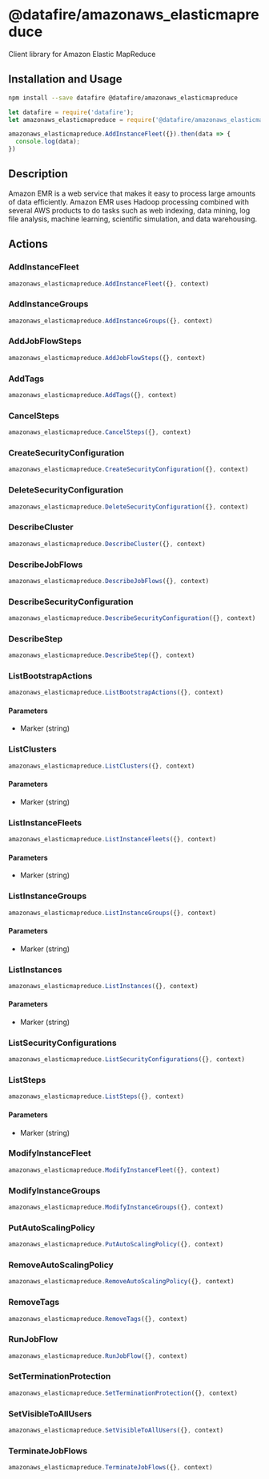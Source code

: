 # @datafire/amazonaws_elasticmapreduce

Client library for Amazon Elastic MapReduce

## Installation and Usage
```bash
npm install --save datafire @datafire/amazonaws_elasticmapreduce
```

```js
let datafire = require('datafire');
let amazonaws_elasticmapreduce = require('@datafire/amazonaws_elasticmapreduce').create();

amazonaws_elasticmapreduce.AddInstanceFleet({}).then(data => {
  console.log(data);
})
```

## Description
Amazon EMR is a web service that makes it easy to process large amounts of data efficiently. Amazon EMR uses Hadoop processing combined with several AWS products to do tasks such as web indexing, data mining, log file analysis, machine learning, scientific simulation, and data warehousing.

## Actions
### AddInstanceFleet



```js
amazonaws_elasticmapreduce.AddInstanceFleet({}, context)
```


### AddInstanceGroups



```js
amazonaws_elasticmapreduce.AddInstanceGroups({}, context)
```


### AddJobFlowSteps



```js
amazonaws_elasticmapreduce.AddJobFlowSteps({}, context)
```


### AddTags



```js
amazonaws_elasticmapreduce.AddTags({}, context)
```


### CancelSteps



```js
amazonaws_elasticmapreduce.CancelSteps({}, context)
```


### CreateSecurityConfiguration



```js
amazonaws_elasticmapreduce.CreateSecurityConfiguration({}, context)
```


### DeleteSecurityConfiguration



```js
amazonaws_elasticmapreduce.DeleteSecurityConfiguration({}, context)
```


### DescribeCluster



```js
amazonaws_elasticmapreduce.DescribeCluster({}, context)
```


### DescribeJobFlows



```js
amazonaws_elasticmapreduce.DescribeJobFlows({}, context)
```


### DescribeSecurityConfiguration



```js
amazonaws_elasticmapreduce.DescribeSecurityConfiguration({}, context)
```


### DescribeStep



```js
amazonaws_elasticmapreduce.DescribeStep({}, context)
```


### ListBootstrapActions



```js
amazonaws_elasticmapreduce.ListBootstrapActions({}, context)
```

#### Parameters
* Marker (string)

### ListClusters



```js
amazonaws_elasticmapreduce.ListClusters({}, context)
```

#### Parameters
* Marker (string)

### ListInstanceFleets



```js
amazonaws_elasticmapreduce.ListInstanceFleets({}, context)
```

#### Parameters
* Marker (string)

### ListInstanceGroups



```js
amazonaws_elasticmapreduce.ListInstanceGroups({}, context)
```

#### Parameters
* Marker (string)

### ListInstances



```js
amazonaws_elasticmapreduce.ListInstances({}, context)
```

#### Parameters
* Marker (string)

### ListSecurityConfigurations



```js
amazonaws_elasticmapreduce.ListSecurityConfigurations({}, context)
```


### ListSteps



```js
amazonaws_elasticmapreduce.ListSteps({}, context)
```

#### Parameters
* Marker (string)

### ModifyInstanceFleet



```js
amazonaws_elasticmapreduce.ModifyInstanceFleet({}, context)
```


### ModifyInstanceGroups



```js
amazonaws_elasticmapreduce.ModifyInstanceGroups({}, context)
```


### PutAutoScalingPolicy



```js
amazonaws_elasticmapreduce.PutAutoScalingPolicy({}, context)
```


### RemoveAutoScalingPolicy



```js
amazonaws_elasticmapreduce.RemoveAutoScalingPolicy({}, context)
```


### RemoveTags



```js
amazonaws_elasticmapreduce.RemoveTags({}, context)
```


### RunJobFlow



```js
amazonaws_elasticmapreduce.RunJobFlow({}, context)
```


### SetTerminationProtection



```js
amazonaws_elasticmapreduce.SetTerminationProtection({}, context)
```


### SetVisibleToAllUsers



```js
amazonaws_elasticmapreduce.SetVisibleToAllUsers({}, context)
```


### TerminateJobFlows



```js
amazonaws_elasticmapreduce.TerminateJobFlows({}, context)
```


